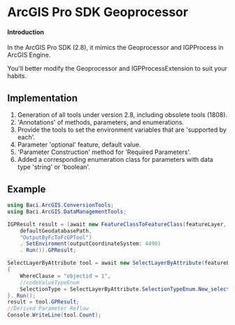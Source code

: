 # ArcGIS Pro SDK Geoprocessor

#### Introduction
In the ArcGIS Pro SDK (2.8), it mimics the Geoprocessor and IGPProcess in ArcGIS Engine.

You'll better modify the Geoprocessor and IGPProcessExtension to suit your habits.

## Implementation
1. Generation of all tools under version 2.8, including obsolete tools (1808).
2. 'Annotations' of methods, parameters, and enumerations.
3. Provide the tools to set the environment variables that are 'supported by each'.
4. Parameter 'optional' feature, default value.
5. 'Parameter Construction' method for 'Required Parameters'.
6. Added a corresponding enumeration class for parameters with data type 'string' or 'boolean'.

## Example

```c#
using Baci.ArcGIS.ConversionTools;
using Baci.ArcGIS.DataManagementTools;

IGPResult result = (await new FeatureClassToFeatureClass(featureLayer,
    defaultGeodatabasePath,
    "OutputByFcToFcGPTool")
    . SetEnviroment(outputCoordinateSystem: 4490)
    . Run()).GPResult;

SelectLayerByAttribute tool = await new SelectLayerByAttribute(featureLayer)
{
    WhereClause = "objectid = 1",
    //codeValueTypeEnum
    SelectionType = SelectLayerByAttribute.SelectionTypeEnum.New_selection. Value()
}. Run();
result = tool.GPResult;
//Derived Parameter Reflow
Console.WriteLine(tool.Count);

```

